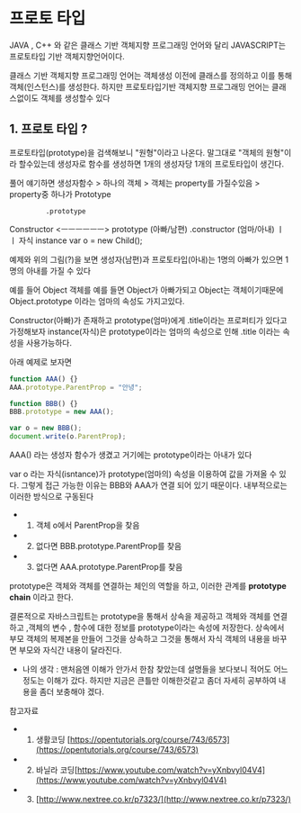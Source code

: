 # 프로토 타입

JAVA , C++ 와 같은 클래스 기반 객체지향 프로그래밍 언어와 달리 JAVASCRIPT는 프로토타입 기반 객체지향언어이다.

클래스 기반 객체지향 프로그래밍 언어는 객체생성 이전에 클래스를 정의하고 이를 통해 객체(인스턴스)를 생성한다.
하지만 프로토타입기반 객체지향 프로그래밍 언어는 클래스없이도 객체를 생성할수 있다

## 1. 프로토 타입 ?

프로토타입(prototype)을 검색해보니 "원형"이라고 나온다.
말그대로 "객체의 원형"이라 할수있는데
생성자로 함수를 생성하면 1개의 생성자당 1개의 프로토타입이 생긴다.

풀어 얘기하면
생성자함수 > 하나의 객체 > 객체는 property를 가질수있음 > property중 하나가 Prototype

             .prototype

Constructor <ㅡㅡㅡㅡㅡㅡ> prototype
(아빠/남편) .constructor (엄마/아내)
                ㅣ
                ㅣ
                자식
              instance
          var o = new Child();

예제와 위의 그림(?)을 보면 생성자(남편)과 프로토타입(아내)는 1명의 아빠가 있으면 1명의 아내를 가질 수 있다

예를 들어 Object 객체를 예를 들면
Object가 아빠가되고 Object는 객체이기때문에 Object.prototype 이라는 엄마의 속성도 가지고있다.

Constructor(아빠)가 존재하고 prototype(엄마)에게 .title이라는 프로퍼티가 있다고 가정해보자
instance(자식)은 prototype이라는 엄마의 속성으로 인해 .title 이라는 속성을 사용가능하다.

아래 예제로 보자면

```js
function AAA() {}
AAA.prototype.ParentProp = "안녕";

function BBB() {}
BBB.prototype = new AAA();

var o = new BBB();
document.write(o.ParentProp);
```

AAA() 라는 생성자 함수가 생겼고 거기에는 prototype이라는 아내가 있다

var o 라는 자식(isntance)가 prototype(엄마의) 속성을 이용하여 값을 가져올 수 있다.
그렇게 접근 가능한 이유는 BBB와 AAA가 연결 되어 있기 때문이다. 내부적으로는 이러한 방식으로 구동된다

- 1. 객체 o에서 ParentProp을 찾음
- 2. 없다면 BBB.prototype.ParentProp를 찾음
- 3. 없다면 AAA.prototype.ParentProp를 찾음

prototype은 객체와 객체를 연결하는 체인의 역할을 하고, 이러한 관계를 **prototype chain** 이라고 한다.

결론적으로 자바스크립트는 prototype을 통해서 상속을 제공하고 객체와 객체를 연결하고 ,객체의 변수 , 함수에 대한 정보를 prototype이라는 속성에 저장한다. 상속에서 부모 객체의 복제본을 만들어 그것을 상속하고 그것을 통해서 자식 객체의 내용을 바꾸면 부모와 자식간 내용이 달라진다.

- 나의 생각 : 맨처음엔 이해가 안가서 한참 찾았는데 설명들을 보다보니 적어도 어느정도는 이해가 갔다.
  하지만 지금은 큰틀만 이해한것같고 좀더 자세히 공부하여 내용을 좀더 보충해야 겠다.

참고자료

- 1. 생활코딩 [https://opentutorials.org/course/743/6573](https://opentutorials.org/course/743/6573)<br/>
- 2. 바닐라 코딩[https://www.youtube.com/watch?v=yXnbvyl04V4](https://www.youtube.com/watch?v=yXnbvyl04V4)
- 3. [http://www.nextree.co.kr/p7323/](http://www.nextree.co.kr/p7323/)
